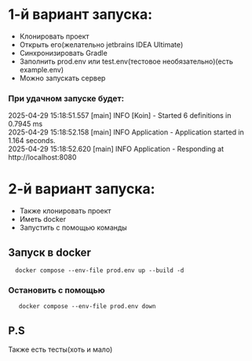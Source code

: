 # 1-й вариант запуска:

* Клонировать проект
* Открыть его(желательно jetbrains IDEA Ultimate)
* Синхронизировать Gradle
* Заполнить prod.env или test.env(тестовое необязательно)(есть example.env)
* Можно запускать сервер

### При удачном запуске будет:

2025-04-29 15:18:51.557 [main] INFO  [Koin] - Started 6 definitions in 0.7945 ms  
2025-04-29 15:18:52.158 [main] INFO Application - Application started in 1.164 seconds.  
2025-04-29 15:18:52.620 [main] INFO Application - Responding at http://localhost:8080

# 2-й вариант запуска:

* Также клонировать проект
* Иметь docker
* Запустить с помощью команды

## Запуск в docker

```shell
  docker compose --env-file prod.env up --build -d
```

### Остановить с помощью

```shell
   docker compose --env-file prod.env down
```

## P.S

Также есть тесты(хоть и мало)